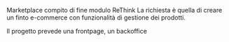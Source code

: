 Marketplace compito di fine modulo
ReThink
La richiesta è quella di creare un finto 
e-commerce con funzionalità di gestione dei 
prodotti.

Il progetto prevede una frontpage, un backoffice